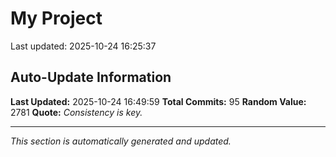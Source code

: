 # My Project


Last updated: 2025-10-24 16:25:37































































































## Auto-Update Information

**Last Updated:** 2025-10-24 16:49:59
**Total Commits:** 95
**Random Value:** 2781
**Quote:** _Consistency is key._

---
_This section is automatically generated and updated._